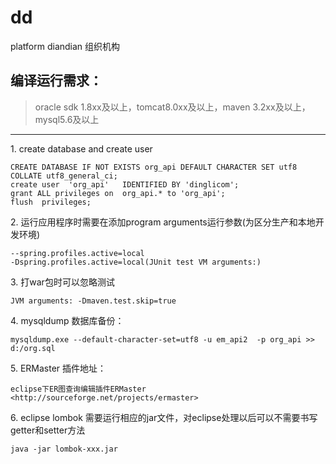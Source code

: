 # dd
platform diandian
组织机构

## 编译运行需求：
> oracle sdk 1.8xx及以上，tomcat8.0xx及以上，maven 3.2xx及以上，mysql5.6及以上

---

1\. create database and create user

```
CREATE DATABASE IF NOT EXISTS org_api DEFAULT CHARACTER SET utf8 COLLATE utf8_general_ci;
create user  'org_api'   IDENTIFIED BY 'dinglicom';
grant ALL privileges on  org_api.* to 'org_api';
flush  privileges;
```

2\. 运行应用程序时需要在添加program arguments运行参数(为区分生产和本地开发环境)

```
--spring.profiles.active=local
-Dspring.profiles.active=local(JUnit test VM arguments:)
```

3\. 打war包时可以忽略测试

```
JVM arguments: -Dmaven.test.skip=true
```

4\. mysqldump 数据库备份：

```
mysqldump.exe --default-character-set=utf8 -u em_api2  -p org_api >> d:/org.sql
```

5\. ERMaster 插件地址：

```
eclipse下ER图查询编辑插件ERMaster <http://sourceforge.net/projects/ermaster>
```

6\. eclipse lombok 需要运行相应的jar文件，对eclipse处理以后可以不需要书写getter和setter方法

```
java -jar lombok-xxx.jar
```
